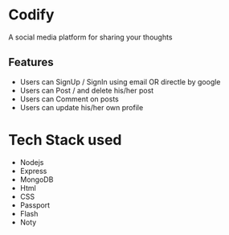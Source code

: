 # Codify
A social media platform for sharing your thoughts 

## Features
* Users can SignUp / SignIn   using email OR directle by  google
* Users can Post / and delete his/her post
* Users can Comment on posts 
* Users can update his/her own profile

# Tech Stack used
* Nodejs
* Express
* MongoDB
* Html
* CSS
* Passport
* Flash
* Noty
